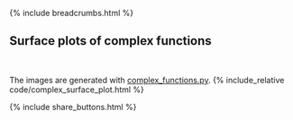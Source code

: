 {% include breadcrumbs.html %}

## Surface plots of complex functions
<div class="header_line"><br/></div>

The images are generated with [complex_functions.py](https://github.com/zhendrikse/science/blob/main/mathematics/code/complex_functionspy).
{% include_relative code/complex_surface_plot.html %}

<p style="clear: both;"></p>

{% include share_buttons.html %}